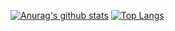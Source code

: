 [![Anurag's github stats](https://github-readme-stats.vercel.app/api?username=NULLCT&show_icons=true)](https://github.com/anuraghazra/github-readme-stats)
[![Top Langs](https://github-readme-stats.vercel.app/api/top-langs/?username=NULLCT&layout=compact)](https://github.com/anuraghazra/github-readme-stats)
